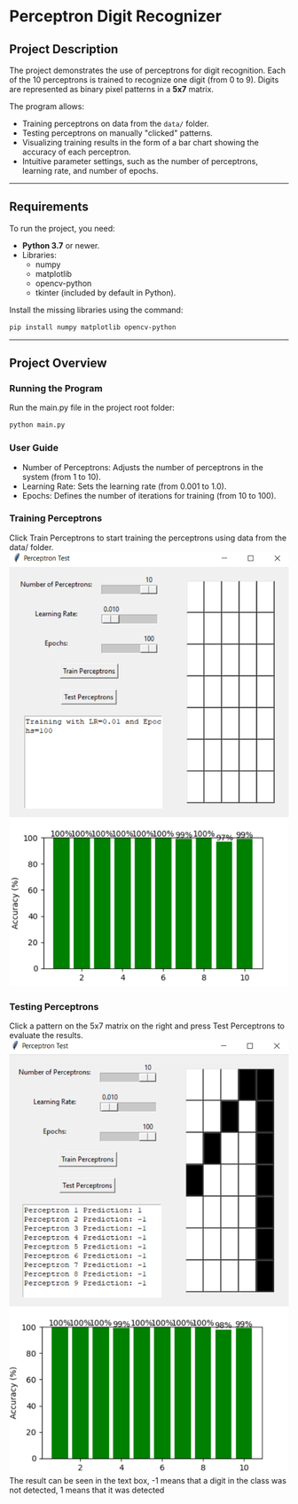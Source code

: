# Perceptron Digit Recognizer

## Project Description

The project demonstrates the use of perceptrons for digit recognition. Each of the 10 perceptrons is trained to recognize one digit (from 0 to 9). Digits are represented as binary pixel patterns in a **5x7** matrix.

The program allows:
- Training perceptrons on data from the `data/` folder.
- Testing perceptrons on manually "clicked" patterns.
- Visualizing training results in the form of a bar chart showing the accuracy of each perceptron.
- Intuitive parameter settings, such as the number of perceptrons, learning rate, and number of epochs.

---

## Requirements

To run the project, you need:
- **Python 3.7** or newer.
- Libraries:
  - numpy
  - matplotlib
  - opencv-python
  - tkinter (included by default in Python).

Install the missing libraries using the command:

```bash
pip install numpy matplotlib opencv-python

```

---
## Project Overview
### Running the Program
Run the main.py file in the project root folder:
```bash
python main.py
```
### User Guide
- Number of Perceptrons: Adjusts the number of perceptrons in the system (from 1 to 10).
- Learning Rate: Sets the learning rate (from 0.001 to 1.0).
- Epochs: Defines the number of iterations for training (from 10 to 100).


### Training Perceptrons
Click Train Perceptrons to start training the perceptrons using data from the data/ folder.
![Training Interface](data/image1.png)

### Testing Perceptrons
Click a pattern on the 5x7 matrix on the right and press Test Perceptrons to evaluate the results.
![Training Interface](data/image2.png)
The result can be seen in the text box, -1 means that a digit in the class was not detected, 1 means that it was detected
